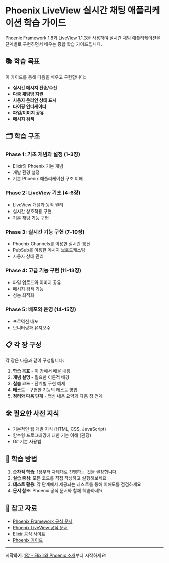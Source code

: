 # Phoenix LiveView 실시간 채팅 애플리케이션 학습 가이드

Phoenix Framework 1.8과 LiveView 1.1.3을 사용하여 실시간 채팅 애플리케이션을 단계별로 구현하면서 배우는 종합 학습 가이드입니다.

## 📚 학습 목표

이 가이드를 통해 다음을 배우고 구현합니다:

- **실시간 메시지 전송/수신**
- **다중 채팅방 지원**
- **사용자 온라인 상태 표시**
- **타이핑 인디케이터**
- **파일/이미지 공유**
- **메시지 검색**

## 🗂️ 학습 구조

### Phase 1: 기초 개념과 설정 (1-3장)
- Elixir와 Phoenix 기본 개념
- 개발 환경 설정
- 기본 Phoenix 애플리케이션 구조 이해

### Phase 2: LiveView 기초 (4-6장)
- LiveView 개념과 동작 원리
- 실시간 상호작용 구현
- 기본 채팅 기능 구현

### Phase 3: 실시간 기능 구현 (7-10장)
- Phoenix Channels를 이용한 실시간 통신
- PubSub를 이용한 메시지 브로드캐스팅
- 사용자 상태 관리

### Phase 4: 고급 기능 구현 (11-13장)
- 파일 업로드와 이미지 공유
- 메시지 검색 기능
- 성능 최적화

### Phase 5: 배포와 운영 (14-15장)
- 프로덕션 배포
- 모니터링과 유지보수

## 📋 각 장 구성

각 장은 다음과 같이 구성됩니다:

1. **학습 목표** - 이 장에서 배울 내용
2. **개념 설명** - 필요한 이론적 배경
3. **실습 코드** - 단계별 구현 예제
4. **테스트** - 구현한 기능의 테스트 방법
5. **정리와 다음 단계** - 핵심 내용 요약과 다음 장 연계

## 🛠️ 필요한 사전 지식

- 기본적인 웹 개발 지식 (HTML, CSS, JavaScript)
- 함수형 프로그래밍에 대한 기본 이해 (권장)
- Git 기본 사용법

## 📖 학습 방법

1. **순차적 학습**: 1장부터 차례대로 진행하는 것을 권장합니다
2. **실습 중심**: 모든 코드를 직접 작성하고 실행해보세요
3. **테스트 활용**: 각 단계에서 제공되는 테스트를 통해 이해도를 점검하세요
4. **문서 참조**: Phoenix 공식 문서와 함께 학습하세요

## 🔗 참고 자료

- [Phoenix Framework 공식 문서](https://hexdocs.pm/phoenix)
- [Phoenix LiveView 공식 문서](https://hexdocs.pm/phoenix_live_view)
- [Elixir 공식 사이트](https://elixir-lang.org/)
- [Phoenix 가이드](https://hexdocs.pm/phoenix/overview.html)

---

**시작하기**: [1장 - Elixir와 Phoenix 소개](./01-elixir-phoenix-intro.md)부터 시작하세요!